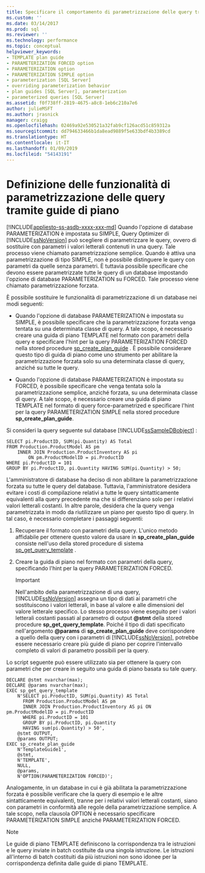```yaml
---
title: Specificare il comportamento di parametrizzazione delle query tramite guide di piano | Microsoft Docs
ms.custom: ''
ms.date: 03/14/2017
ms.prod: sql
ms.reviewer: ''
ms.technology: performance
ms.topic: conceptual
helpviewer_keywords:
- TEMPLATE plan guide
- PARAMETERIZATION FORCED option
- PARAMETERIZATION option
- PARAMETERIZATION SIMPLE option
- parameterization [SQL Server]
- overriding parameterization behavior
- plan guides [SQL Server], parameterization
- parameterized queries [SQL Server]
ms.assetid: f0f738ff-2819-4675-a8c8-1eb6c210a7e6
author: julieMSFT
ms.author: jrasnick
manager: craigg
ms.openlocfilehash: 02469a92e530521a32fab9cf126acd51c859312a
ms.sourcegitcommit: dd794633466b1da8ead9889f5e633bdf4b3389cd
ms.translationtype: HT
ms.contentlocale: it-IT
ms.lasthandoff: 01/09/2019
ms.locfileid: "54143191"
---
```

# <a name="specify-query-parameterization-behavior-by-using-plan-guides"></a>Definizione delle funzionalità di parametrizzazione delle query tramite guide di piano
[!INCLUDE[appliesto-ss-asdb-xxxx-xxx-md](../../includes/appliesto-ss-asdb-xxxx-xxx-md.md)]
  Quando l'opzione di database PARAMETERIZATION è impostata su SIMPLE, Query Optimizer di [!INCLUDE[ssNoVersion](../../includes/ssnoversion-md.md)] può scegliere di parametrizzare le query, ovvero di sostituire con parametri i valori letterali contenuti in una query. Tale processo viene chiamato parametrizzazione semplice. Quando è attiva una parametrizzazione di tipo SIMPLE, non è possibile distinguere le query con parametri da quelle senza parametri. È tuttavia possibile specificare che devono essere parametrizzate tutte le query di un database impostando l'opzione di database PARAMETERIZATION su FORCED. Tale processo viene chiamato parametrizzazione forzata.  
  
 È possibile sostituire le funzionalità di parametrizzazione di un database nei modi seguenti:  
  
-   Quando l'opzione di database PARAMETERIZATION è impostata su SIMPLE, è possibile specificare che la parametrizzazione forzata venga tentata su una determinata classe di query. A tale scopo, è necessario creare una guida di piano TEMPLATE nel formato con parametri della query e specificare l'hint per la query PARAMETERIZATION FORCED nella stored procedure [sp_create_plan_guide](../../relational-databases/system-stored-procedures/sp-create-plan-guide-transact-sql.md) . È possibile considerare questo tipo di guida di piano come uno strumento per abilitare la parametrizzazione forzata solo su una determinata classe di query, anziché su tutte le query.  
  
-   Quando l'opzione di database PARAMETERIZATION è impostata su FORCED, è possibile specificare che venga tentata solo la parametrizzazione semplice, anziché forzata, su una determinata classe di query. A tale scopo, è necessario creare una guida di piano TEMPLATE nel formato di query force-parametrized e specificare l'hint per la query PARAMETERIZATION SIMPLE nella stored procedure **sp_create_plan_guide**.  
  
 Si consideri la query seguente sul database [!INCLUDE[ssSampleDBobject](../../includes/sssampledbobject-md.md)] :  
  
```  
SELECT pi.ProductID, SUM(pi.Quantity) AS Total  
FROM Production.ProductModel AS pm   
    INNER JOIN Production.ProductInventory AS pi   
        ON pm.ProductModelID = pi.ProductID   
WHERE pi.ProductID = 101   
GROUP BY pi.ProductID, pi.Quantity HAVING SUM(pi.Quantity) > 50;  
```  
  
 L'amministratore di database ha deciso di non abilitare la parametrizzazione forzata su tutte le query del database. Tuttavia, l'amministratore desidera evitare i costi di compilazione relativi a tutte le query sintatticamente equivalenti alla query precedente ma che si differenziano solo per i relativi valori letterali costanti. In altre parole, desidera che la query venga parametrizzata in modo da riutilizzare un piano per questo tipo di query. In tal caso, è necessario completare i passaggi seguenti:  
  
1.  Recuperare il formato con parametri della query. L'unico metodo affidabile per ottenere questo valore da usare in **sp_create_plan_guide** consiste nell'uso della stored procedure di sistema [sp_get_query_template](../../relational-databases/system-stored-procedures/sp-get-query-template-transact-sql.md) .  
  
2.  Creare la guida di piano nel formato con parametri della query, specificando l'hint per la query PARAMETERIZATION FORCED.  
  
    > [!IMPORTANT]  
    >  Nell'ambito della parametrizzazione di una query, [!INCLUDE[ssNoVersion](../../includes/ssnoversion-md.md)] assegna un tipo di dati ai parametri che sostituiscono i valori letterali, in base al valore e alle dimensioni del valore letterale specifico. Lo stesso processo viene eseguito per i valori letterali costanti passati al parametro di output **@stmt** della stored procedure **sp_get_query_template**. Poiché il tipo di dati specificato nell'argomento **@params** di **sp_create_plan_guide** deve corrispondere a quello della query con i parametri di [!INCLUDE[ssNoVersion](../../includes/ssnoversion-md.md)], potrebbe essere necessario creare più guide di piano per coprire l'intervallo completo di valori di parametro possibili per la query.  
  
 Lo script seguente può essere utilizzato sia per ottenere la query con parametri che per creare in seguito una guida di piano basata su tale query.  
  
```  
DECLARE @stmt nvarchar(max);  
DECLARE @params nvarchar(max);  
EXEC sp_get_query_template   
    N'SELECT pi.ProductID, SUM(pi.Quantity) AS Total   
      FROM Production.ProductModel AS pm   
      INNER JOIN Production.ProductInventory AS pi ON pm.ProductModelID = pi.ProductID   
      WHERE pi.ProductID = 101   
      GROUP BY pi.ProductID, pi.Quantity   
      HAVING sum(pi.Quantity) > 50',  
    @stmt OUTPUT,   
    @params OUTPUT;  
EXEC sp_create_plan_guide   
    N'TemplateGuide1',   
    @stmt,   
    N'TEMPLATE',   
    NULL,   
    @params,   
    N'OPTION(PARAMETERIZATION FORCED)';  
```  
  
 Analogamente, in un database in cui è già abilitata la parametrizzazione forzata è possibile verificare che la query di esempio e le altre sintatticamente equivalenti, tranne per i relativi valori letterali costanti, siano con parametri in conformità alle regole della parametrizzazione semplice. A tale scopo, nella clausola OPTION è necessario specificare PARAMETERIZATION SIMPLE anziché PARAMETERIZATION FORCED.  
  
> [!NOTE]  
>  Le guide di piano TEMPLATE definiscono la corrispondenza tra le istruzioni e le query inviate in batch costituite da una singola istruzione. Le istruzioni all'interno di batch costituiti da più istruzioni non sono idonee per la corrispondenza definita dalle guide di piano TEMPLATE.  
  
  
